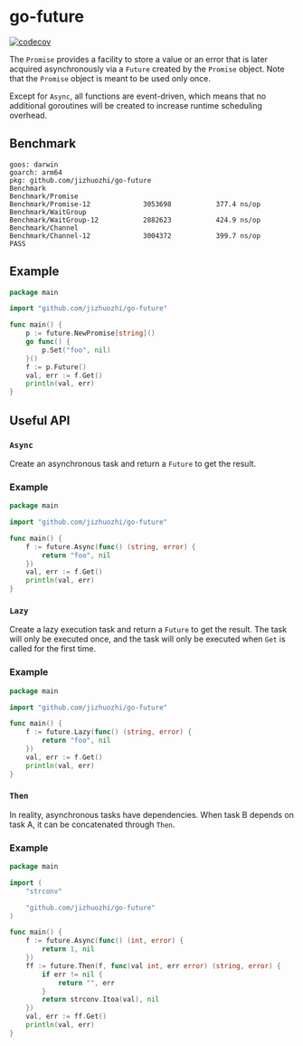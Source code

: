 # go-future

[![codecov](https://codecov.io/github/jizhuozhi/go-future/graph/badge.svg?token=9UZDVRZCQM)](https://codecov.io/github/jizhuozhi/go-future)

The `Promise` provides a facility to store a value or an error that is later acquired asynchronously via a `Future` created by the `Promise` object. Note that the `Promise` object is meant to be used only once.

Except for `Async`, all functions are event-driven, which means that no additional goroutines will be created to increase runtime scheduling overhead.

## Benchmark

```
goos: darwin
goarch: arm64
pkg: github.com/jizhuozhi/go-future
Benchmark
Benchmark/Promise
Benchmark/Promise-12         	 3053698	       377.4 ns/op
Benchmark/WaitGroup
Benchmark/WaitGroup-12       	 2882623	       424.9 ns/op
Benchmark/Channel
Benchmark/Channel-12         	 3004372	       399.7 ns/op
PASS
```

## Example

```go
package main

import "github.com/jizhuozhi/go-future"

func main() {
	p := future.NewPromise[string]()
	go func() {
		p.Set("foo", nil)
	}()
	f := p.Future()
	val, err := f.Get()
	println(val, err)
}
```

## Useful API

### `Async`

Create an asynchronous task and return a `Future` to get the result.

### Example

```go
package main

import "github.com/jizhuozhi/go-future"

func main() {
	f := future.Async(func() (string, error) {
		return "foo", nil
	})
	val, err := f.Get()
	println(val, err)
}
```

### `Lazy`


Create a lazy execution task and return a `Future` to get the result. The task will only be executed once, and the task will only be executed when `Get` is called for the first time.

### Example

```go
package main

import "github.com/jizhuozhi/go-future"

func main() {
	f := future.Lazy(func() (string, error) {
		return "foo", nil
	})
	val, err := f.Get()
	println(val, err)
}
```

### `Then`


In reality, asynchronous tasks have dependencies. When task B depends on task A, it can be concatenated through `Then`.

### Example

```go
package main

import (
	"strconv"

	"github.com/jizhuozhi/go-future"
)

func main() {
	f := future.Async(func() (int, error) {
		return 1, nil
	})
	ff := future.Then(f, func(val int, err error) (string, error) {
		if err != nil {
			return "", err
		}
		return strconv.Itoa(val), nil
	})
	val, err := ff.Get()
	println(val, err)
}
```
